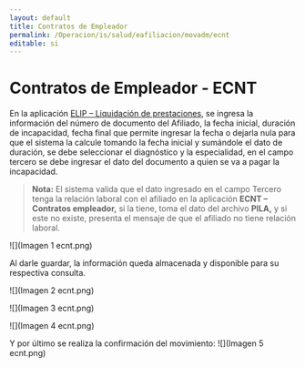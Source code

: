 ```yaml
---
layout: default
title: Contratos de Empleador  
permalink: /Operacion/is/salud/eafiliacion/movadm/ecnt
editable: si
---
```


# Contratos de Empleador - ECNT

En la aplicación [ELIP – Liquidación de prestaciones](http://docs.oasiscom.com/Operacion/is/salud/eafiliacion/movadm/elip), se ingresa la información del número de documento del Afiliado, la fecha inicial, duración de incapacidad, fecha final que permite ingresar la fecha o dejarla nula para que el sistema la calcule tomando la fecha inicial y sumándole el dato de duración, se debe seleccionar el diagnóstico y la especialidad, en el campo tercero se debe ingresar el dato del documento a quien se va a pagar la incapacidad. 

>**Nota:** El sistema valida que el dato ingresado en el campo Tercero tenga la relación laboral con el afiliado en la aplicación **ECNT – Contratos empleador,** si la tiene, toma el dato del archivo **PILA,** y si este no existe, presenta el mensaje de que el afiliado no tiene relación laboral.

![](Imagen 1 ecnt.png)

Al darle guardar, la información queda almacenada y disponible para su respectiva consulta.

![](Imagen 2 ecnt.png)

![](Imagen 3 ecnt.png)

![](Imagen 4 ecnt.png)

Y por último se realiza la confirmación del movimiento: 
![](Imagen 5 ecnt.png)









